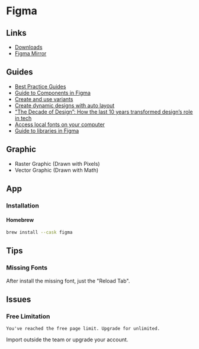 # Figma

<!--
https://youtube.com/watch?v=GXhNLTZk85I
https://youtube.com/watch?v=p2sZKAPOQXs

https://www.linkedin.com/learning/search?entityType=COURSE&keywords=figma

Design System

https://www.figma.com/community/plugin/740556241021336678/Pattern-Hero
https://www.figma.com/community/plugin/747228167548695118/Export-.zip
https://www.figma.com/community/file/879853379468269007
https://www.figma.com/community/file/903445664989818507
-->

## Links

- [Downloads](https://figma.com/downloads/)
- [Figma Mirror](https://figma.com/mirror)

## Guides

- [Best Practice Guides](https://www.figma.com/best-practices/guides/)
- [Guide to Components in Figma](https://help.figma.com/hc/en-us/articles/360038662654-Guide-to-Components-in-Figma)
- [Create and use variants](https://help.figma.com/hc/en-us/articles/360056440594-Create-and-use-variants)
- [Create dynamic designs with auto layout](https://help.figma.com/hc/en-us/articles/360040451373-Create-dynamic-designs-with-auto-layout)
- ["The Decade of Design”: How the last 10 years transformed design’s role in tech](https://figma.com/blog/the-rise-of-ux-ui-design-a-decade-in-reflection/)
- [Access local fonts on your computer](https://help.figma.com/hc/en-us/articles/360039956894-Access-local-fonts-on-your-computer)
- [Guide to libraries in Figma](https://help.figma.com/hc/en-us/articles/360041051154-Guide-to-libraries-in-Figma)

## Graphic

- Raster Graphic (Drawn with Pixels)
- Vector Graphic (Drawn with Math)

## App

### Installation

#### Homebrew

```sh
brew install --cask figma
```

## Tips

### Missing Fonts

After install the missing font, just the "Reload Tab".

## Issues

### Free Limitation

```log
You've reached the free page limit. Upgrade for unlimited.
```

Import outside the team or upgrade your account.

